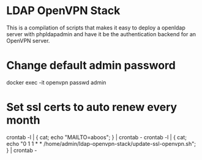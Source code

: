 # LDAP OpenVPN Stack
This is a compilation of scripts that makes it easy to deploy a openldap server with phpldapadmin and have it be the authentication backend for an OpenVPN server.

# Change default admin password
docker exec -it openvpn passwd admin

# Set ssl certs to auto renew every month
crontab -l | { cat; echo "MAILTO=aboos"; } | crontab -
crontab -l | { cat; echo "0 1 1 * * /home/admin/ldap-openvpn-stack/update-ssl-openvpn.sh"; } | crontab -

